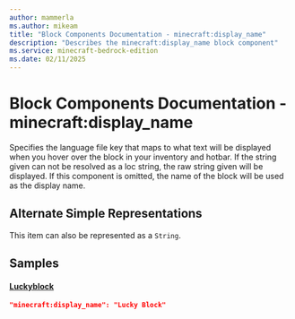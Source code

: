 ```yaml
---
author: mammerla
ms.author: mikeam
title: "Block Components Documentation - minecraft:display_name"
description: "Describes the minecraft:display_name block component"
ms.service: minecraft-bedrock-edition
ms.date: 02/11/2025 
---
```


# Block Components Documentation - minecraft:display_name

Specifies the language file key that maps to what text will be displayed when you hover over the block in your inventory and hotbar. If the string given can not be resolved as a loc string, the raw string given will be displayed. If this component is omitted, the name of the block will be used as the display name.

## Alternate Simple Representations

This item can also be represented as a `String`.


## Samples

#### [Luckyblock](https://github.com/microsoft/minecraft-samples/tree/main/lucky_block/version_1/behavior_packs/mike_luck/blocks/luckyblock.json)


```json
"minecraft:display_name": "Lucky Block"
```

